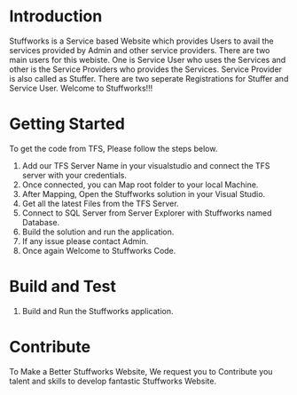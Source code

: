 # Introduction
Stuffworks is a Service based Website which provides Users to avail the services provided by Admin and other service providers.
There are two main users for this webiste. One is Service User who uses the Services and other is the Service Providers 
who provides the Services. Service Provider is also called as Stuffer. There are two seperate Registrations for Stuffer and Service User.
Welcome to Stuffworks!!!

# Getting Started
To get the code from TFS, Please follow the steps below.
1. Add our TFS Server Name in your visualstudio and connect the TFS server with your credentials.
2. Once connected, you can Map root folder to your local Machine.
3. After Mapping, Open the Stuffworks solution in your Visual Studio.
4. Get all the latest Files from the TFS Server.
5. Connect to SQL Server from Server Explorer with Stuffworks named Database.
6. Build the solution and run the application.
7. If any issue please contact Admin.
8. Once again Welcome to Stuffworks Code.

# Build and Test
1. Build and Run the Stuffworks application.

# Contribute
To Make a Better Stuffworks Website, We request you to Contribute you talent and skills to develop fantastic Stuffworks Website.



